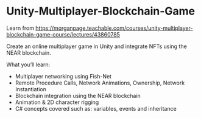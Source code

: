 # Unity-Multiplayer-Blockchain-Game
Learn from https://morganpage.teachable.com/courses/unity-multiplayer-blockchain-game-course/lectures/43860785

Create an online multiplayer game in Unity and integrate NFTs using the NEAR blockchain.

What you’ll learn:
- Multiplayer networking using Fish-Net
- Remote Procedure Calls, Network Animations, Ownership, Network Instantiation
- Blockchain integration using the NEAR blockchain
- Animation & 2D character rigging
- C# concepts covered such as: variables, events and inheritance

